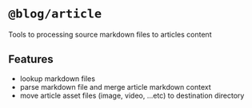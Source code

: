 # `@blog/article`

Tools to processing source markdown files to articles content

## Features

- lookup markdown files
- parse markdown file and merge article markdown context
- move article asset files (image, video, ...etc) to destination directory
